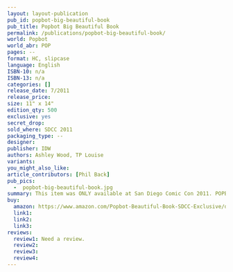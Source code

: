 ```yaml
---
layout: layout-publication
pub_id: popbot-big-beautiful-book
pub_title: Popbot Big Beautiful Book
permalink: /publications/popbot-big-beautiful-book/
world: Popbot
world_abr: POP
pages: --
format: HC, slipcase
language: English
ISBN-10: n/a
ISBN-13: n/a
categories: []
release_date: 7/2011
release_price: 
size: 11" x 14"
edition_qty: 500
exclusive: yes
secret_drop:
sold_where: SDCC 2011
packaging_type: --
designer: 
publisher: IDW
authors: Ashley Wood, TP Louise
variants:
you_might_also_like: 
article_contributors: [Phil Back]
pub_pics: 
  -  popbot-big-beautiful-book.jpg
summary: This item was ONLY available at San Diego Comic Con 2011. POPBOT BIG BEAUTIFUL BOOK collects the long sold-out POPBOT volumes 1 to 8. This huge 11" x 14" hardcover collection showcases over 400 pages of Ashley Wood art and comes with a slipcase. Strictly limited to 500 copies.  - From Amazon
buy:
  amazon: https://www.amazon.com/Popbot-Beautiful-Book-SDCC-Exclusive/dp/B007C7TVSG/ref=sr_1_1?ie=UTF8&qid=1549246359&sr=8-1&keywords=Popbot+Big+Beautiful+Book
  link1: 
  link2: 
  link3: 
reviews:
  review1: Need a review.
  review2:
  review3:
  review4:
---
```

<p></p>